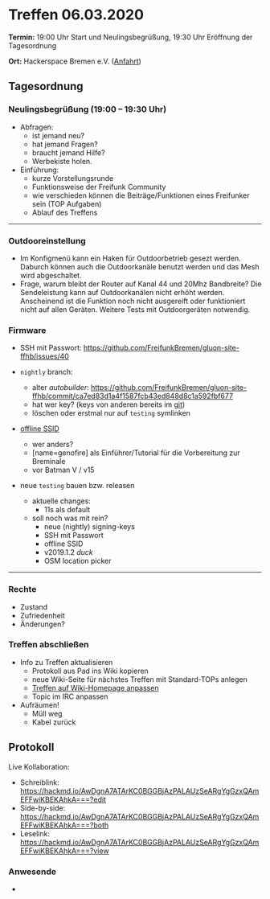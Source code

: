 # Treffen 06.03.2020

**Termin:** 19:00 Uhr Start und Neulingsbegrüßung, 19:30 Uhr Eröffnung der Tagesordnung

**Ort:** Hackerspace Bremen e.V. ([Anfahrt](https://www.hackerspace-bremen.de/anfahrt/))

## Tagesordnung
### Neulingsbegrüßung (19:00 – 19:30 Uhr)

- Abfragen:
    - ist jemand neu?
    - hat jemand Fragen?
    - braucht jemand Hilfe?
    - Werbekiste holen.
- Einführung:
    - kurze Vorstellungsrunde
    - Funktionsweise der Freifunk Community
    - wie verschieden können die Beiträge/Funktionen eines Freifunker sein (TOP Aufgaben)
    - Ablauf des Treffens

---

### Outdooreinstellung
- Im Konfigmenü kann ein Haken für Outdoorbetrieb gesezt werden.
  Daburch können auch die Outdoorkanäle benutzt werden und das Mesh wird abgeschaltet.
- Frage, warum bleibt der Router auf Kanal 44 und 20Mhz Bandbreite? Die Sendeleistung kann auf Outdoorkanälen nicht erhöht werden. Anscheinend ist die Funktion noch nicht ausgereift oder funktioniert nicht auf allen Geräten. Weitere Tests mit Outdoorgeräten notwendig.

### Firmware
- SSH mit Passwort: https://github.com/FreifunkBremen/gluon-site-ffhb/issues/40
- `nightly` branch:
  - alter _autobuilder_: https://github.com/FreifunkBremen/gluon-site-ffhb/commit/ca7ed83d1a4f1587fcb43ed848d8c1a592fbf677
  - hat wer key? (keys von anderen bereits im [git](https://github.com/FreifunkBremen/gluon-site-ffhb/compare/dff093e19c601104c2a011c64f6fcffe355dbe7b...d36831e4d4d9ec13d6f337b8d9abe0cb12f853f8))
  - löschen oder erstmal nur auf `testing` symlinken

- [offline SSID](https://github.com/FreifunkBremen/gluon-site-ffhb/issues/35)
  - wer anders?
  - [name=genofire] als Einführer/Tutorial für die Vorbereitung zur Breminale
  - vor Batman V / v15

- neue `testing` bauen bzw. releasen
  - aktuelle changes:
    - 11s als default
  - soll noch was mit rein?
    - neue (nightly) signing-keys
    - SSH mit Passwort
    - offline SSID
    - v2019.1.2 _duck_
    - OSM location picker

---
### Rechte

- Zustand
- Zufriedenheit
- Änderungen?

### Treffen abschließen

- Info zu Treffen aktualisieren
  - Protokoll aus Pad ins Wiki kopieren
  - neue Wiki-Seite für nächstes Treffen mit Standard-TOPs anlegen
  - [Treffen auf Wiki-Homepage anpassen](https://wiki.bremen.freifunk.net/Home)
  - Topic im IRC anpassen
- Aufräumen!
  - Müll weg
  - Kabel zurück

## Protokoll

Live Kollaboration:

* Schreiblink: https://hackmd.io/AwDgnA7ATArKC0BGGBjAzPALAUzSeARgYgGzxQAmEFFwiKBEKAhkA===?edit
* Side-by-side: https://hackmd.io/AwDgnA7ATArKC0BGGBjAzPALAUzSeARgYgGzxQAmEFFwiKBEKAhkA===?both
* Leselink: https://hackmd.io/AwDgnA7ATArKC0BGGBjAzPALAUzSeARgYgGzxQAmEFFwiKBEKAhkA===?view

### Anwesende
* 